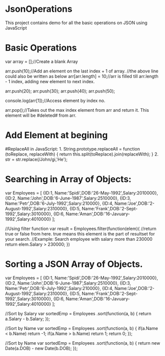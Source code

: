 # JsonOperations
This project contains demo for all the basic operations on JSON using JavaScript
# Basic Operations
var array = [];//Create a blank Array

arr.push(10);//Add an element on the last index + 1 of array.
//the above line could also be written as below
arr[arr.length] = 10;//arr is filled till arr.length - 1 index, adding new element to next index.

arr.push(20);
arr.push(30);
arr.push(40);
arr.push(50);


console.log(arr[1]);//Access element by index no.

arr.pop();//Takes out the max index element from arr and return it. This element will be #deleted# from arr.



# Add Element at begining

#ReplaceAll in JavaScript:
1. 
String.prototype.replaceAll = function (toReplace, replaceWith)
{
    return this.split(toReplace).join(replaceWith);
}
2. 
str = str.replace(/John/gi,'He');
# Searching in Array of Objects:
var Employees = 
  [
    {ID:1, Name:'Spidi',DOB:'26-May-1992',Salary:2010000},
    {ID:2, Name:'John',DOB:'6-June-1987',Salary:2510000},
    {ID:3, Name:'Petr',DOB:'6-July-1992',Salary:210000},
    {ID:4, Name:'Joe',DOB:'2-August-1992',Salary:2310000},
    {ID:5, Name:'Frank',DOB:'2-Sept-1992',Salary:3010000},
    {ID:6, Name:'Aman',DOB:'16-Javuary-1992',Salary:4010000}
  ];
  
//Using filter function
var result = Employees.filter(function(elem){
   //return true or false from here. true means this element is the part of resultset for your search.
   //Example: Search employee with salary more than 230000
   return elem.Salary > 230000;
})

# Sorting a JSON Array of Objects.

var Employees = 
  [
    {ID:1, Name:'Spidi',DOB:'26-May-1992',Salary:2010000},
    {ID:2, Name:'John',DOB:'6-June-1987',Salary:2510000},
    {ID:3, Name:'Petr',DOB:'6-July-1992',Salary:210000},
    {ID:4, Name:'Joe',DOB:'2-August-1992',Salary:2310000},
    {ID:5, Name:'Frank',DOB:'2-Sept-1992',Salary:3010000},
    {ID:6, Name:'Aman',DOB:'16-Javuary-1992',Salary:4010000}
  ];

//Sort by Salary
var sortedEmp = Employees .sort(function(a, b) {
  return a.Salary - b.Salary;
});

//Sort by Name
var sortedEmp = Employees .sort(function(a, b) {
  if(a.Name < b.Name) return -1;
  if(a.Name > b.Name) return 1;
  return 0;
});

//Sort by Name
var sortedEmp = Employees .sort(function(a, b) {
  return new Date(a.DOB) - new Date(b.DOB);
});
